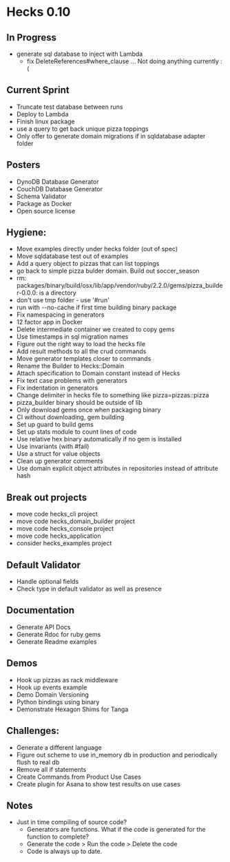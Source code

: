 # Hecks 0.10

## In Progress
* generate sql database to inject with Lambda
  * fix DeleteReferences#where_clause ... Not doing anything currently :(

## Current Sprint
  * Truncate test database between runs
  * Deploy to Lambda
  * Finish linux package
  * use a query to get back unique pizza toppings
  * Only offer to generate domain migrations if in sqldatabase adapter folder

## Posters
  * DynoDB Database Generator
  * CouchDB Database Generator
  * Schema Validator
  * Package as Docker
  * Open source license

## Hygiene:
  * Move examples directly under hecks folder (out of spec)
  * Move sqldatabase test out of examples
  * Add a query object to pizzas that can list toppings
  * go back to simple pizza bulder domain.  Build out soccer_season
  * rm: packages/binary/build/osx/lib/app/vendor/ruby/2.2.0/gems/pizza_builder-0.0.0: is a directory
  * don't use tmp folder - use '#run'
  * run with --no-cache if first time building binary package
  * Fix namespacing in generators
  * 12 factor app in Docker
  * Delete intermediate container we created to copy gems
  * Use timestamps in sql migration names
  * Figure out the right way to load the hecks file
  * Add result methods to all the crud commands
  * Move generator templates closer to commands
  * Rename the Builder to Hecks::Domain
  * Attach specification to Domain constant instead of Hecks
  * Fix text case problems with generators
  * Fix indentation in generators
  * Change delimiter in hecks file to something like pizza=pizzas::pizza
  * pizza_builder binary should be outside of lib
  * Only download gems once when packaging binary
  * CI without downloading, gem building
  * Set up guard to build gems
  * Set up stats module to count lines of code
  * Use relative hex binary automatically if no gem is installed
  * Use invariants (with #fail)
  * Use a struct for value objects
  * Clean up generator comments
  * Use domain explicit object attributes in repositories instead of attribute hash

## Break out projects
  * move code hecks_cli project
  * move code hecks_domain_builder project
  * move code hecks_console project
  * move code hecks_application
  * consider hecks_examples project

## Default Validator
  * Handle optional fields
  * Check type in default validator as well as presence

## Documentation
  * Generate API Docs
  * Generate Rdoc for ruby gems
  * Generate Readme examples

## Demos
  * Hook up pizzas as rack middleware
  * Hook up events example
  * Demo Domain Versioning
  * Python bindings using binary
  * Demonstrate Hexagon Shims for Tanga

## Challenges:
  * Generate a different language
  * Figure out scheme to use in_memory db in production and periodically flush to real db
  * Remove all if statements
  * Create Commands from Product Use Cases
  * Create plugin for Asana to show test results on use cases

## Notes
* Just in time compiling of source code?
  * Generators are functions.  What if the code is generated for the function to complete?
  * Generate the code > Run the code > Delete the code
  * Code is always up to date.
